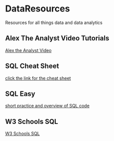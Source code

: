 # DataResources
Resources for all things data and data analytics
## Alex The Analyst Video Tutorials
[Alex the Analyst Video](https://www.youtube.com/watch?v=PSNXoAs2FtQ&t=22498s)
## SQL Cheat Sheet
[click the link for the cheat sheet](https://www.thedataschool.com.au/kieran-adair/sql-the-only-sql-cheat-sheet-you-will-ever-need/)
## SQL Easy
[short practice and overview of SQL code](https://www.sql-easy.com)
## W3 Schools SQL
[W3 Schools SQL](https://www.w3schools.com/sql)
